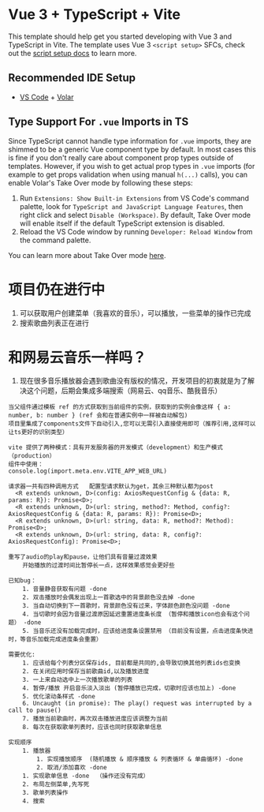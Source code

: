# Vue 3 + TypeScript + Vite

This template should help get you started developing with Vue 3 and TypeScript in Vite. The template uses Vue 3 `<script setup>` SFCs, check out the [script setup docs](https://v3.vuejs.org/api/sfc-script-setup.html#sfc-script-setup) to learn more.

## Recommended IDE Setup

- [VS Code](https://code.visualstudio.com/) + [Volar](https://marketplace.visualstudio.com/items?itemName=Vue.volar)

## Type Support For `.vue` Imports in TS

Since TypeScript cannot handle type information for `.vue` imports, they are shimmed to be a generic Vue component type by default. In most cases this is fine if you don't really care about component prop types outside of templates. However, if you wish to get actual prop types in `.vue` imports (for example to get props validation when using manual `h(...)` calls), you can enable Volar's Take Over mode by following these steps:

1. Run `Extensions: Show Built-in Extensions` from VS Code's command palette, look for `TypeScript and JavaScript Language Features`, then right click and select `Disable (Workspace)`. By default, Take Over mode will enable itself if the default TypeScript extension is disabled.
2. Reload the VS Code window by running `Developer: Reload Window` from the command palette.

You can learn more about Take Over mode [here](https://github.com/johnsoncodehk/volar/discussions/471).

# 项目仍在进行中
1. 可以获取用户创建菜单（我喜欢的音乐），可以播放，一些菜单的操作已完成
2. 搜索歌曲列表正在进行

# 和网易云音乐一样吗？
1. 现在很多音乐播放器会遇到歌曲没有版权的情况，开发项目的初衷就是为了解决这个问题，后期会集成多端搜索（网易云、qq音乐、酷我音乐）
````
当父组件通过模板 ref 的方式获取到当前组件的实例，获取到的实例会像这样 { a: number, b: number } (ref 会和在普通实例中一样被自动解包)
项目里集成了components文件下自动引入,您可以无需引入直接使用即可（推荐引用,这样可以让ts更好的识别类型）

vite 提供了两种模式：具有开发服务器的开发模式（development）和生产模式（production）
组件中使用：
console.log(import.meta.env.VITE_APP_WEB_URL)

请求器一共有四种调用方式   配置型请求默认为get，其余三种默认都为post
  <R extends unknown, D>(config: AxiosRequestConfig & {data: R, params: R}): Promise<D>;
  <R extends unknown, D>(url: string, method?: Method, config?: AxiosRequestConfig & {data: R, params: R}): Promise<D>;
  <R extends unknown, D>(url: string, data: R, method?: Method): Promise<D>;
  <R extends unknown, D>(url: string, data: R, config?: AxiosRequestConfig): Promise<D>;
  
重写了audio的play和pause，让他们具有音量过渡效果
    开始播放的过渡时间比暂停长一点，这样效果感觉会更好些
````

```
已知bug：
    1. 音量静音获取有问题 -done
    2. 双击播放时会偶发出现上一首歌选中的背景颜色没去掉 -done
    3. 当自动切换到下一首歌时，背景颜色没有过来，字体颜色颜色没问题 -done
    4. 当切歌时会因为音量过渡原因延迟重置进度条长度 （暂停和播放icon也会有这个问题） -done
    5. 当音乐还没有加载完成时，应该给进度条设置禁用 （目前没有设置，点击进度条快进时，等音乐加载完成进度条会重置）
    
需要优化:
    1. 应该给每个列表分区保存ids, 目前都是共同的,会导致切换其他列表ids也变换
    2. 在关闭应用时保存当前歌曲id,以及播放进度
    3. 一上来自动选中上一次播放歌单的列表
    4. 暂停/播放 开启音乐淡入淡出 (暂停播放已完成，切歌时应该也加上) -done
    5. 优化滚动条样式 -done
    6. Uncaught (in promise): The play() request was interrupted by a call to pause()
    7. 播放当前歌曲时，再次双击播放进度应该调整为当前
    8. 每次在获取歌单列表时，应该也同时获取歌单信息

实现顺序
    1. 播放器
        1. 实现播放顺序  (随机播放 & 顺序播放 & 列表循环 & 单曲循环) -done
        2. 取消/添加喜欢 -done
    1. 实现歌单信息 -done  （操作还没有完成）
    2. 布局左侧菜单,先写死
    3. 歌单列表操作
    4. 搜索

```
